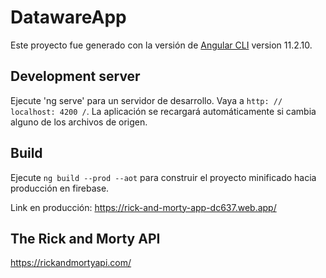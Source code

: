 # DatawareApp

Este proyecto fue generado con la versión de [Angular CLI](https://github.com/angular/angular-cli) version 11.2.10.

## Development server

Ejecute 'ng serve' para un servidor de desarrollo. Vaya a `http: // localhost: 4200 /`. La aplicación se recargará automáticamente si cambia alguno de los archivos de origen.


## Build

Ejecute `ng build --prod --aot` para construir el proyecto minificado hacia producción en firebase.


Link en producción: https://rick-and-morty-app-dc637.web.app/

## The Rick and Morty API
https://rickandmortyapi.com/

